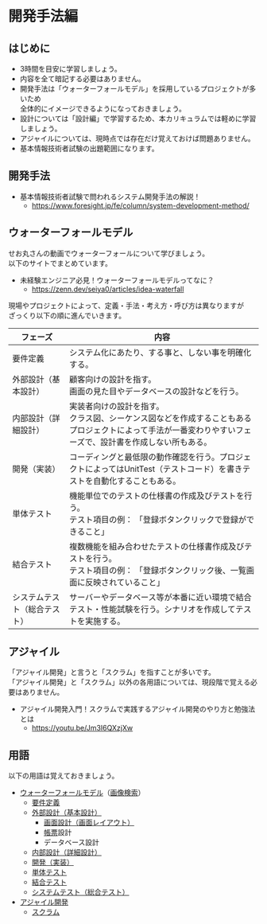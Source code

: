 # 開発手法編

## はじめに

- 3時間を目安に学習しましょう。
- 内容を全て暗記する必要はありません。
- 開発手法は「ウォーターフォールモデル」を採用しているプロジェクトが多いため  
  全体的にイメージできるようになっておきましょう。
- 設計については「設計編」で学習するため、本カリキュラムでは軽めに学習しましょう。
- アジャイルについては、現時点では存在だけ覚えておけば問題ありません。
- 基本情報技術者試験の出題範囲になります。

## 開発手法

- 基本情報技術者試験で問われるシステム開発手法の解説！
  - <https://www.foresight.jp/fe/column/system-development-method/>

## ウォーターフォールモデル

せお丸さんの動画でウォーターフォールについて学びましょう。  
以下のサイトでまとめています。

- 未経験エンジニア必見！ウォーターフォールモデルってなに？
  - <https://zenn.dev/seiya0/articles/idea-waterfall>

現場やプロジェクトによって、定義・手法・考え方・呼び方は異なりますが  
ざっくり以下の順に進んでいきます。  

| フェーズ | 内容 |
| --- | --- |
| 要件定義 | システム化にあたり、する事と、しない事を明確化する。 |
| 外部設計（基本設計） | 顧客向けの設計を指す。<br>画面の見た目やデータベースの設計などを行う。 |
| 内部設計（詳細設計） | 実装者向けの設計を指す。<br>クラス図、シーケンス図などを作成することもある<br>プロジェクトによって手法が一番変わりやすいフェーズで、設計書を作成しない所もある。 |
| 開発（実装） | コーディングと最低限の動作確認を行う。プロジェクトによってはUnitTest（テストコード）を書きテストを自動化することもある。 |
| 単体テスト | 機能単位でのテストの仕様書の作成及びテストを行う。<br>テスト項目の例： 「登録ボタンクリックで登録ができること」 |
| 結合テスト | 複数機能を組み合わせたテストの仕様書作成及びテストを行う。<br>テスト項目の例： 「登録ボタンクリック後、一覧画面に反映されていること」 |
| システムテスト（総合テスト） | サーバーやデータベース等が本番に近い環境で結合テスト・性能試験を行う。シナリオを作成してテストを実施する。 |

## アジャイル

「アジャイル開発」と言うと「スクラム」を指すことが多いです。  
「アジャイル開発」と「スクラム」以外の各用語については、現段階で覚える必要はありません。

- アジャイル開発入門！スクラムで実践するアジャイル開発のやり方と勉強法とは
  - <https://youtu.be/Jm3I6QXzjXw>

## 用語

以下の用語は覚えておきましょう。

- [ウォーターフォールモデル](https://e-words.jp/w/%E3%82%A6%E3%82%A9%E3%83%BC%E3%82%BF%E3%83%BC%E3%83%95%E3%82%A9%E3%83%BC%E3%83%AB%E3%83%A2%E3%83%87%E3%83%AB.html)（[画像検索](https://www.google.com/search?q=%E3%82%A6%E3%82%A9%E3%83%BC%E3%82%BF%E3%83%BC%E3%83%95%E3%82%A9%E3%83%BC%E3%83%AB%E3%83%A2%E3%83%87%E3%83%AB&tbm=isch)）
  - [要件定義](https://e-words.jp/w/%E8%A6%81%E4%BB%B6%E5%AE%9A%E7%BE%A9.html)
  - [外部設計（基本設計）](https://e-words.jp/w/%E5%A4%96%E9%83%A8%E8%A8%AD%E8%A8%88.html)
    - [画面設計（画面レイアウト）](https://e-words.jp/w/%E7%94%BB%E9%9D%A2%E3%83%AC%E3%82%A4%E3%82%A2%E3%82%A6%E3%83%88.html)
    - [帳票](https://e-words.jp/w/%E5%B8%B3%E7%A5%A8.html)設計
    - データベース設計
  - [内部設計（詳細設計）](https://e-words.jp/w/%E5%86%85%E9%83%A8%E8%A8%AD%E8%A8%88.html)
  - [開発（実装）](https://e-words.jp/w/%E5%AE%9F%E8%A3%85.html)
  - [単体テスト](https://e-words.jp/w/%E5%8D%98%E4%BD%93%E3%83%86%E3%82%B9%E3%83%88.html)
  - [結合テスト](https://e-words.jp/w/%E7%B5%90%E5%90%88%E3%83%86%E3%82%B9%E3%83%88.html)
  - [システムテスト（総合テスト）](https://e-words.jp/w/%E3%82%B7%E3%82%B9%E3%83%86%E3%83%A0%E3%83%86%E3%82%B9%E3%83%88.html)
- [アジャイル開発](https://e-words.jp/w/%E3%82%A2%E3%82%B8%E3%83%A3%E3%82%A4%E3%83%AB%E9%96%8B%E7%99%BA.html)
  - [スクラム](https://e-words.jp/w/%E3%82%B9%E3%82%AF%E3%83%A9%E3%83%A0.html)
